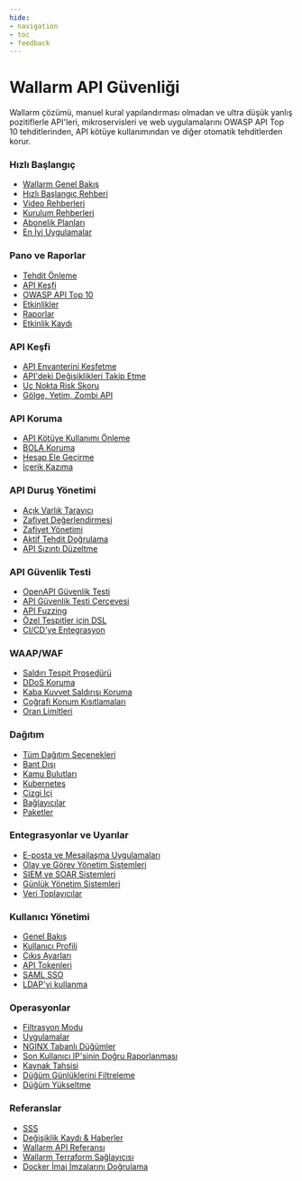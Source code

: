 ```yaml
---
hide:
- navigation
- toc
- feedback
---
```


# Wallarm API Güvenliği

Wallarm çözümü, manuel kural yapılandırması olmadan ve ultra düşük yanlış pozitiflerle API'leri, mikroservisleri ve web uygulamalarını OWASP API Top 10 tehditlerinden, API kötüye kullanımından ve diğer otomatik tehditlerden korur.

<div class="navigation">
<div class="navigation-card">
    <h3 class="icon-homepage quick-start-title">Hızlı Başlangıç</h3>
    <p><ul>
    <li><a href="./about-wallarm/overview/">Wallarm Genel Bakış</a></li>
    <li><a href="./quickstart/">Hızlı Başlangıç Rehberi</a></li>
    <li><a href="./demo-videos/overview/">Video Rehberleri</a></li>
    <li><a href="./installation/supported-deployment-options/">Kurulum Rehberleri</a></li>
    <li><a href="./about-wallarm/subscription-plans/">Abonelik Planları</a></li>
    <li><a href="./quickstart/attack-prevention-best-practices/">En İyi Uygulamalar</a></li>
    </ul></p>
</div>

<div class="navigation-card">
    <h3 class="icon-homepage dashboard-title">Pano ve Raporlar</h3>
    <p><ul>
    <li><a href="./user-guides/dashboards/threat-prevention/">Tehdit Önleme</a></li>
    <li><a href="./user-guides/dashboards/api-discovery/">API Keşfi</a></li>
    <li><a href="./user-guides/dashboards/owasp-api-top-ten/">OWASP API Top 10</a></li>
    <li><a href="./user-guides/search-and-filters/use-search/">Etkinlikler</a></li>
    <li><a href="./user-guides/search-and-filters/custom-report/">Raporlar</a></li>
    <li><a href="./user-guides/settings/audit-log/">Etkinlik Kaydı</a></li>
    </ul></p>
</div>

<div class="navigation-card">
    <h3 class="icon-homepage api-discovery-title">API Keşfi</h3>
    <p><ul>
    <li><a href="./about-wallarm/api-discovery/">API Envanterini Keşfetme</a></li>
    <li><a href="./about-wallarm/api-discovery/#apideki-degisiklikleri-izleme">API'deki Değişiklikleri Takip Etme</a></li>
    <li><a href="./about-wallarm/api-discovery/#uc-nokta-risk-skoru">Uç Nokta Risk Skoru</a></li>
    <li><a href="./about-wallarm/api-discovery/#golge-yetim-ve-zombi-apiler">Gölge, Yetim, Zombi API</a></li>
    </ul></p>
</div>

<div class="navigation-card">
    <h3 class="icon-homepage api-threat-prevent">API Koruma</h3>
    <p><ul>
    <li><a href="./api-abuse-prevention/overview/">API Kötüye Kullanımı Önleme</a></li>
    <li><a href="./admin-en/configuration-guides/protecting-against-bola/">BOLA Koruma</a></li>
    <li><a href="./attacks-vulns-list/#api-abuse-account-takeover">Hesap Ele Geçirme</a></li>
    <li><a href="./attacks-vulns-list/#api-abuse-scraping">İçerik Kazıma</a></li>
    </ul></p>
</div>

<div class="navigation-card">
    <h3 class="icon-homepage vuln-title">API Duruş Yönetimi</h3>
    <p><ul>
    <li><a href="./user-guides/scanner/">Açık Varlık Tarayıcı</a></li>
    <li><a href="./about-wallarm/detecting-vulnerabilities/">Zafiyet Değerlendirmesi</a></li>
    <li><a href="./user-guides/vulnerabilities/">Zafiyet Yönetimi</a></li>
    <li><a href="./vulnerability-detection/active-threat-verification/overview/">Aktif Tehdit Doğrulama</a></li>
    <li><a href="./about-wallarm/api-leaks/">API Sızıntı Düzeltme</a></li>
    </ul></p>
</div>

<div class="navigation-card">
    <h3 class="icon-homepage api-security-testing">API Güvenlik Testi</h3>
    <p><ul>
    <li><a href="./fast/openapi-security-testing/">OpenAPI Güvenlik Testi</a></li>
    <li><a href="./fast/">API Güvenlik Testi Çerçevesi</a></li>
    <li><a href="./fast/operations/test-policy/fuzzer-intro/">API Fuzzing</a></li>
    <li><a href="./fast/dsl/intro/">Özel Tespitler için DSL</a></li>
    <li><a href="./fast/poc/integration-overview/">CI/CD'ye Entegrasyon</a></li>
    </ul></p>
</div>

<div class="navigation-card">
    <h3 class="icon-homepage waap-waf-title">WAAP/WAF</h3>
    <p><ul>
    <li><a href="./about-wallarm/protecting-against-attacks/">Saldırı Tespit Prosedürü</a></li>
    <li><a href="./admin-en/configuration-guides/protecting-against-ddos/">DDoS Koruma</a></li>
    <li><a href="./admin-en/configuration-guides/protecting-against-bruteforce/">Kaba Kuvvet Saldırısı Koruma</a></li>
    <li><a href="./user-guides/ip-lists/overview/">Coğrafi Konum Kısıtlamaları</a></li>
    <li><a href="./user-guides/rules/rate-limiting/">Oran Limitleri</a></li>
    </ul></p>
</div>

<div class="navigation-card">
    <h3 class="icon-homepage deployment-title">Dağıtım</h3>
    <p><ul>
    <li><a href="./installation/supported-deployment-options/">Tüm Dağıtım Seçenekleri</a></li>
    <li><a href="./installation/oob/overview/">Bant Dışı</a></li>
    <li><a href="./installation/supported-deployment-options/#public-clouds">Kamu Bulutları</a></li>
    <li><a href="./installation/supported-deployment-options/#kubernetes">Kubernetes</a></li>
    <li><a href="./installation/inline/overview/">Çizgi İçi</a></li>
    <li><a href="./installation/connectors/overview/">Bağlayıcılar</a></li>
    <li><a href="./installation/supported-deployment-options/#packages">Paketler</a></li>
    </ul></p>
</div>

<div class="navigation-card">
    <h3 class="icon-homepage integration-title">Entegrasyonlar ve Uyarılar</h3>
    <p><ul>
    <li><a href="./user-guides/settings/integrations/integrations-intro/#email-and-messengers">E-posta ve Mesajlaşma Uygulamaları</a></li>
    <li><a href="./user-guides/settings/integrations/integrations-intro/#incident-and-task-management-systems">Olay ve Görev Yönetim Sistemleri</a></li>
    <li><a href="./user-guides/settings/integrations/integrations-intro/#siem-and-soar-systems">SIEM ve SOAR Sistemleri</a></li>
    <li><a href="./user-guides/settings/integrations/integrations-intro/#log-management-systems">Günlük Yönetim Sistemleri</a></li>
    <li><a href="./user-guides/settings/integrations/integrations-intro/#data-collectors">Veri Toplayıcılar</a></li>
    </ul></p>
</div>

<div class="navigation-card">
    <h3 class="icon-homepage user-management-title">Kullanıcı Yönetimi</h3>
    <p><ul>
    <li><a href="./user-guides/settings/users/">Genel Bakış</a></li>
    <li><a href="./user-guides/settings/account/">Kullanıcı Profili</a></li>
    <li><a href="./user-guides/settings/general/">Çıkış Ayarları</a></li>
    <li><a href="./user-guides/settings/api-tokens/">API Tokenleri</a></li>
    <li><a href="./admin-en/configuration-guides/sso/intro/">SAML SSO</a></li>
    <li><a href="./admin-en/configuration-guides/ldap/ldap/">LDAP'yi kullanma</a></li>
    </ul></p>
</div>

<div class="navigation-card">
    <h3 class="icon-homepage operations-title">Operasyonlar</h3>
    <p><ul>
    <li><a href="./admin-en/configure-wallarm-mode/">Filtrasyon Modu</a></li>
    <li><a href="./user-guides/settings/applications/">Uygulamalar</a></li>
    <li><a href="./admin-en/configure-parameters-en/">NGINX Tabanlı Düğümler</a></li>
    <li><a href="./admin-en/using-proxy-or-balancer-en/">Son Kullanıcı IP'sinin Doğru Raporlanması</a></li>
    <li><a href="./admin-en/configuration-guides/allocate-resources-for-node/">Kaynak Tahsisi</a></li>
    <li><a href="./admin-en/configure-logging/">Düğüm Günlüklerini Filtreleme</a></li>
    <li><a href="./updating-migrating/what-is-new/">Düğüm Yükseltme</a></li>
    </ul></p>
</div>

<div class="navigation-card">
    <h3 class="icon-homepage references-title">Referanslar</h3>
    <p><ul>
    <li><a href="./faq/ingress-installation/">SSS</a></li>
    <li><a href="./news/">Değişiklik Kaydı & Haberler</a></li>
    <li><a href="./api/overview/">Wallarm API Referansı</a></li>
    <li><a href="./admin-en/managing/terraform-provider/">Wallarm Terraform Sağlayıcısı</a></li>
    <li><a href="./integrations-devsecops/verify-docker-image-signature/">Docker İmaj İmzalarını Doğrulama</a></li>
    </ul></p>
</div>

</div>
